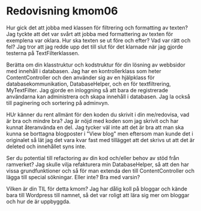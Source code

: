 ---
---
Redovisning kmom06
=========================

Hur gick det att jobba med klassen för filtrering och formatting av texten?
Jag tyckte att det var svårt att jobba med formattering av texten för exemplena var oklara. Hur ska texten se ut före och efter? Vad var rätt och fel? Jag tror att jag redde upp det till slut för det klarnade när jag gjorde testerna på TextFilterklassen.

Berätta om din klasstruktur och kodstruktur för din lösning av webbsidor med innehåll i databasen.
Jag har en kontrollerklass som heter ContentController och den använder sig av en hjälpklass för databasekommunikation, DatabaseHelper, och en för textfiltrering, MyTextFilter. Jag gjorde en inloggning så att bara de registrerade användarna kan administrera och skapa innehåll i databasen. Jag la också till paginering och sortering på adminvyn.

HUr känner du rent allmänt för den koden du skrivit i din me/redovisa, vad är bra och mindre bra? Jag är nöjd med koden som jag skrivit och har kunnat återanvända en del. Jag tycker väl inte att det är bra att man ska kunna se borttagna blogposter i "View blog" men eftersom man kunde det i originalet så lät jag det vara kvar fast med tillägget att det skrivs ut att det är deleted och innehållet syns inte.

Ser du potential till refactoring av din kod och/eller behov av stöd från ramverket? Jag skulle vilja refakturera min DatabaseHelper, så att den har vissa grundfunktioner och så för man extenda den till ContentController och lägga till special sökningar. Eller inte? Bra med varsin?

Vilken är din TIL för detta kmom? Jag har dålig koll på bloggar och kände bara till Wordpress till namnet, så det var roligt att lära sig mer om bloggar och hur de är uppbyggda.
